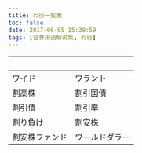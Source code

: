 ```yaml
---
title: わ行一覧表
toc: false
date: 2017-06-05 15:39:59
tags: [证券用语解说集, わ行]
---
```


| &nbsp; | &nbsp; |
| :----- | :----- |
| ワイド | ワラント |
| 割高株 | 割引国債 |
| 割引債 | 割引率 |
| 割り負け | 割安株 |
| 割安株ファンド | ワールドダラー |
